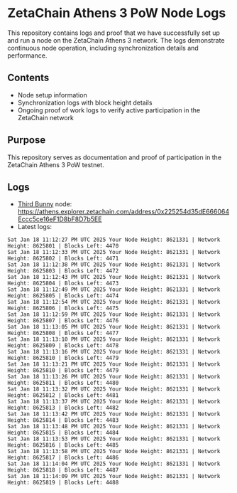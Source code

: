# ZetaChain Athens 3 PoW Node Logs
This repository contains logs and proof that we have successfully set up and run a node on the ZetaChain Athens 3 network. The logs demonstrate continuous node operation, including synchronization details and performance.

## Contents
- Node setup information
- Synchronization logs with block height details
- Ongoing proof of work logs to verify active participation in the ZetaChain network

## Purpose
This repository serves as documentation and proof of participation in the ZetaChain Athens 3 PoW testnet.

## Logs

- [Third Bunny](https://thirdbunny.xyz/) node: https://athens.explorer.zetachain.com/address/0x225254d35dE666064Eccc5ce16eF1D8bF8D7b5EE
- Latest logs:
```
Sat Jan 18 11:12:27 PM UTC 2025 Your Node Height: 8621331 | Network Height: 8625801 | Blocks Left: 4470
Sat Jan 18 11:12:33 PM UTC 2025 Your Node Height: 8621331 | Network Height: 8625802 | Blocks Left: 4471
Sat Jan 18 11:12:38 PM UTC 2025 Your Node Height: 8621331 | Network Height: 8625803 | Blocks Left: 4472
Sat Jan 18 11:12:43 PM UTC 2025 Your Node Height: 8621331 | Network Height: 8625804 | Blocks Left: 4473
Sat Jan 18 11:12:49 PM UTC 2025 Your Node Height: 8621331 | Network Height: 8625805 | Blocks Left: 4474
Sat Jan 18 11:12:54 PM UTC 2025 Your Node Height: 8621331 | Network Height: 8625806 | Blocks Left: 4475
Sat Jan 18 11:12:59 PM UTC 2025 Your Node Height: 8621331 | Network Height: 8625807 | Blocks Left: 4476
Sat Jan 18 11:13:05 PM UTC 2025 Your Node Height: 8621331 | Network Height: 8625808 | Blocks Left: 4477
Sat Jan 18 11:13:10 PM UTC 2025 Your Node Height: 8621331 | Network Height: 8625809 | Blocks Left: 4478
Sat Jan 18 11:13:16 PM UTC 2025 Your Node Height: 8621331 | Network Height: 8625810 | Blocks Left: 4479
Sat Jan 18 11:13:21 PM UTC 2025 Your Node Height: 8621331 | Network Height: 8625810 | Blocks Left: 4479
Sat Jan 18 11:13:26 PM UTC 2025 Your Node Height: 8621331 | Network Height: 8625811 | Blocks Left: 4480
Sat Jan 18 11:13:32 PM UTC 2025 Your Node Height: 8621331 | Network Height: 8625812 | Blocks Left: 4481
Sat Jan 18 11:13:37 PM UTC 2025 Your Node Height: 8621331 | Network Height: 8625813 | Blocks Left: 4482
Sat Jan 18 11:13:42 PM UTC 2025 Your Node Height: 8621331 | Network Height: 8625814 | Blocks Left: 4483
Sat Jan 18 11:13:48 PM UTC 2025 Your Node Height: 8621331 | Network Height: 8625815 | Blocks Left: 4484
Sat Jan 18 11:13:53 PM UTC 2025 Your Node Height: 8621331 | Network Height: 8625816 | Blocks Left: 4485
Sat Jan 18 11:13:58 PM UTC 2025 Your Node Height: 8621331 | Network Height: 8625817 | Blocks Left: 4486
Sat Jan 18 11:14:04 PM UTC 2025 Your Node Height: 8621331 | Network Height: 8625818 | Blocks Left: 4487
Sat Jan 18 11:14:09 PM UTC 2025 Your Node Height: 8621331 | Network Height: 8625819 | Blocks Left: 4488
```
